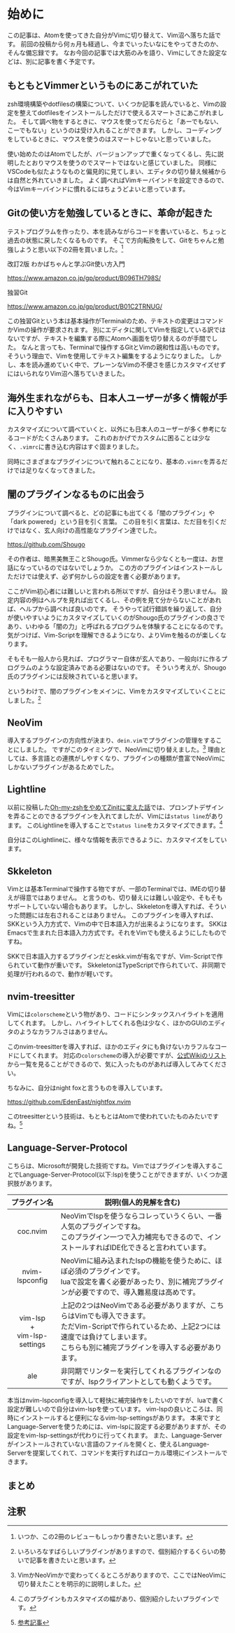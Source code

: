 # 始めに

この記事は、Atomを使ってきた自分がVimに切り替えて、Vim沼へ落ちた話です。
前回の投稿から何ヵ月も経過し、今までいったいなにをやってきたのか、そんな備忘録です。
なお今回の記事では大筋のみを語り、Vimにしてきた設定などは、別に記事を書く予定です。


## もともとVimmerというものにあこがれていた

zsh環境構築やdotfilesの構築について、いくつか記事を読んでいると、Vimの設定を整えてdotfilesをインストールしただけで使えるスマートさにあこがれました。
そして調べ物をするときに、マウスを使ってだらだらと「あーでもない、こーでもない」というのは受け入れることができます。
しかし、コーディングをしているときに、マウスを使うのはスマートじゃないと思っていました。

使い始めたのはAtomでしたが、バージョンアップで重くなってくるし、先に説明したとおりマウスを使うのでスマートではないと感じていました。
同様にVSCodeも似たようなものと偏見的に見てしまい、エディタの切り替え候補からは自然と外れていきました。
よく調べればVimキーバインドを設定できるので、今はVimキーバインドに慣れるにはちょうどよいと思っています。


## Gitの使い方を勉強しているときに、革命が起きた

テストプログラムを作ったり、本を読みながらコードを書いていると、ちょっと過去の状態に戻したくなるものです。
そこで方向転換をして、Gitをちゃんと勉強しようと思い以下の2冊を買いました。[^1]

<!-- textlint-disable -->

改訂2版 わかばちゃんと学ぶGit使い方入門

https://www.amazon.co.jp/gp/product/B096TH798S/

独習Git

https://www.amazon.co.jp/gp/product/B01C2TRNUG/

<!-- textlint-enable -->

この独習Gitという本は基本操作がTerminalのため、テキストの変更はコマンドかVimの操作が要求されます。
別にエディタに関してVimを指定している訳ではないですが、テキストを編集する際にAtomへ画面を切り替えるのが手間でした。
なんと言っても、Terminalで操作するGitとVimの親和性は高いものです。そういう理由で、Vimを使用してテキスト編集をするようになりました。
しかし、本を読み進めていく中で、プレーンなVimの不便さを感じカスタマイズせずにはいられなりVim沼へ落ちていきました。


## 海外生まれながらも、日本人ユーザーが多く情報が手に入りやすい

カスタマイズについて調べていくと、以外にも日本人のユーザーが多く参考になるコードがたくさんあります。
これのおかげでカスタムに困ることは少なく、`.vimrc`に書き込む内容はすぐ固まりました。

同時にさまざまなプラグインについて触れることになり、基本の`.vimrc`を弄るだけでは足りなくなってきました。


## 闇のプラグインなるものに出会う

プラグインについて調べると、どの記事にも出てくる「闇のプラグイン」や「dark powered」という目を引く言葉。
この目を引く言葉は、ただ目を引くだけではなく、玄人向けの高性能なプラグイン達でした。

https://github.com/Shougo

その作者は、暗黒美無王ことShougo氏。Vimmerなら少なくとも一度は、お世話になっているのではないでしょうか。
この方のプラグインはインストールしただけでは使えず、必ず何かしらの設定を書く必要があります。

ここがVim初心者には難しいと言われる所以ですが、自分はそう思いません。
設定内容の例はヘルプを見れば出てくるし、その例を見て分からないことがあれば、ヘルプから調べれば良いのです。
そうやって試行錯誤を繰り返して、自分が使いやすいようにカスタマイズしていくのがShougo氏のプラグインの良さであり、いわゆる「闇の力」と呼ばれるプログラムを体験することになるのです。
気がつけば、Vim-Scriptを理解できるようになり、よりVimを触るのが楽しくなります。

そもそも一般人から見れば、プログラマー自体が玄人であり、一般向けに作るプログラムのような設定済みである必要はないのです。
そういう考えが、Shougo氏のプラグインには反映されていると思います。

というわけで、闇のプラグインをメインに、Vimをカスタマイズしていくことにしました。[^2]


## NeoVim

導入するプラグインの方向性が決まり、`dein.vim`でプラグインの管理をすることにしました。
ですがこのタイミングで、NeoVimに切り替えました。[^3]
理由としては、多言語との連携がしやすくなり、プラグインの種類が豊富でNeoVimにしかないプラグインがあるためでした。


## Lightline

以前に投稿した[Oh-my-zshをやめてZinitに変えた話][1]では、プロンプトデザインを弄ることのできるプラグインを入れてましたが、Vimには`status line`があります。
このLightlineを導入することで`status line`をカスタマイズできます。[^4]

自分はこのLightlineに、様々な情報を表示できるように、カスタマイズをしています。


## Skkeleton

Vimとは基本Terminalで操作する物ですが、一部のTerminalでは、IMEの切り替えが得意ではありません。
と言うのも、切り替えには難しい設定や、そもそもサポートしていない場合もあります。
しかし、Skkeletonを導入すれば、そういった問題には左右されることはありません。
このプラグインを導入すれば、SKKという入力方式で、Vimの中で日本語入力が出来るようになります。
SKKはEmacsで生まれた日本語入力方式です。それをVimでも使えるようにしたものですね。

SKKで日本語入力するプラグインだとeskk.vimが有名ですが、Vim-Scriptで作られていて動作が重いです。
SkkeletonはTypeScriptで作られていて、非同期で処理が行われるので、動作が軽いです。


## nvim-treesitter

Vimには`colorscheme`という物があり、コードにシンタックスハイライトを適用してくれます。
しかし、ハイライトしてくれる色は少なく、ほかのGUIのエディタのようなカラフルさはありません。

このnvim-treesitterを導入すれば、ほかのエディタにも負けないカラフルなコードにしてくれます。
対応の`colorscheme`の導入が必要ですが、[公式Wikiのリスト][2]から一覧を見ることができるので、気に入ったものがあれば導入してみてください。

ちなみに、自分はnight foxと言うものを導入しています。

https://github.com/EdenEast/nightfox.nvim

このtreesitterという技術は、もともとはAtomで使われていたものみたいですね。[^5]


## Language-Server-Protocol

こちらは、Microsoftが開発した技術ですね。Vimではプラグインを導入することでLanguage-Server-Protocol(以下:lsp)を使うことができますが、いくつか選択肢があります。

|プラグイン名                    |説明(個人的見解を含む)                                                                                                                                            |
|:------------------------------:|------------------------------------------------------------------------------------------------------------------------------------------------------------------|
|coc.nvim                        |NeoVimでlspを使うならコレっていうくらい、一番人気のプラグインですね。<br>このプラグイン一つで入力補完もできるので、インストールすればIDE化できると言われています。|
|nvim-lspconfig                  |NeoVimに組み込まれたlspの機能を使うために、ほぼ必須のプラグインです。<br>luaで設定を書く必要があったり、別に補完プラグインが必要ですので、導入難易度は高めです。    |
|vim-lsp<br>+<br>vim-lsp-settings|上記の2つはNeoVimである必要がありますが、こちらはVimでも導入できます。<br>ただVim-Scriptで作られているため、上記2つには速度では負けてしまいます。<br>こちらも別に補完プラグインを導入する必要があります。    |
|ale                             |非同期でリンターを実行してくれるプラグインなのですが、lspクライアントとしても動くようです。                                                         |

本当はnvim-lspconfigを導入して軽快に補完操作をしたいのですが、luaで書く設定が難しいので自分はvim-lspを使っています。
vim-lspの良いところは、同時にインストールすると便利になるvim-lsp-settingsがあります。
本来ですとLanguage-Serverを使うためには、vim-lspに設定する必要がありますが、その設定をvim-lsp-settingsが代わりに行ってくれます。
また、Language-Serverがインストールされていない言語のファイルを開くと、使えるLanguage-Serverを提案してくれて、コマンドを実行すればローカル環境にインストールできます。


## まとめ



## 注釈

[^1]: いつか、この2冊のレビューもしっかり書きたいと思います。
[^2]: いろいろなすばらしいプラグインがありますので、個別紹介するくらいの勢いで記事を書きたいと思います。
[^3]: VimかNeoVimかで変わってくるところがありますので、ここではNeoVimに切り替えたことを明示的に説明しました。
[^4]: このプラグインもカスタマイズの幅があり、個別紹介したいプラグインです。
[^5]: [参考記事][3]

<!-- リンク集 -->
[1]:https://qiita.com/yasunori-kirin0418/items/3557150582a1f7e08ecb
[2]:https://github.com/nvim-treesitter/nvim-treesitter/wiki/Colorschemes
[3]:https://www.google.com/amp/s/forest.watch.impress.co.jp/docs/news/1149/887/amp.index.html
